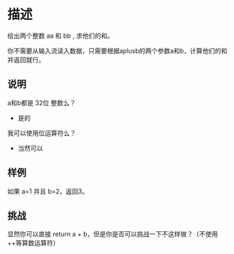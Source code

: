 # 描述

给出两个整数 aa 和 bb , 求他们的和。

你不需要从输入流读入数据，只需要根据aplusb的两个参数a和b，计算他们的和并返回就行。

 
## 说明
a和b都是 32位 整数么？
* 是的

我可以使用位运算符么？
* 当然可以

## 样例

如果 a=1 并且 b=2，返回3。

## 挑战

显然你可以直接 return a + b，但是你是否可以挑战一下不这样做？（不使用++等算数运算符）

